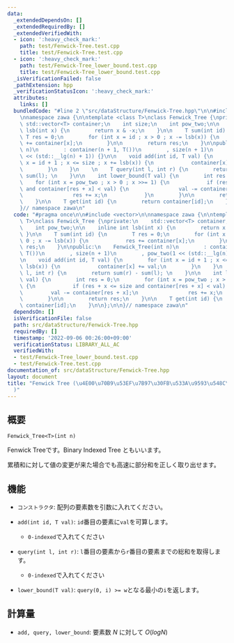 ```yaml
---
data:
  _extendedDependsOn: []
  _extendedRequiredBy: []
  _extendedVerifiedWith:
  - icon: ':heavy_check_mark:'
    path: test/Fenwick-Tree.test.cpp
    title: test/Fenwick-Tree.test.cpp
  - icon: ':heavy_check_mark:'
    path: test/Fenwick-Tree_lower_bound.test.cpp
    title: test/Fenwick-Tree_lower_bound.test.cpp
  _isVerificationFailed: false
  _pathExtension: hpp
  _verificationStatusIcon: ':heavy_check_mark:'
  attributes:
    links: []
  bundledCode: "#line 2 \"src/dataStructure/Fenwick-Tree.hpp\"\n\n#include <vector>\n\
    \nnamespace zawa {\n\ntemplate <class T>\nclass Fenwick_Tree {\nprivate:\n   \
    \ std::vector<T> container;\n    int size;\n    int pow_two;\n\n    inline int\
    \ lsb(int x) {\n        return x & -x;\n    }\n\n    T sum(int id) {\n       \
    \ T res = 0;\n        for (int x = id ; x > 0 ; x -= lsb(x)) {\n            res\
    \ += container[x];\n        }\n\n        return res;\n    }\n\npublic:\n    Fenwick_Tree(int\
    \ n)\n        : container(n + 1, T())\n        , size(n + 1)\n        , pow_two(1\
    \ << (std::__lg(n) + 1)) {}\n\n    void add(int id, T val) {\n        for (int\
    \ x = id + 1 ; x <= size ; x += lsb(x)) {\n            container[x] += val;\n\
    \        }\n    }\n    \n    T query(int l, int r) {\n        return sum(r) -\
    \ sum(l); \n    }\n\n    int lower_bound(T val) {\n        int res = 0;\n    \
    \    for (int x = pow_two ; x > 0 ; x >>= 1) {\n            if (res + x <= size\
    \ and container[res + x] < val) {\n                val -= container[res + x];\n\
    \                res += x;\n            }\n        }\n\n        return res;\n\
    \    }\n\n    T get(int id) {\n        return container[id];\n    }\n\n};\n\n\
    }// namespace zawa\n"
  code: "#pragma once\n\n#include <vector>\n\nnamespace zawa {\n\ntemplate <class\
    \ T>\nclass Fenwick_Tree {\nprivate:\n    std::vector<T> container;\n    int size;\n\
    \    int pow_two;\n\n    inline int lsb(int x) {\n        return x & -x;\n   \
    \ }\n\n    T sum(int id) {\n        T res = 0;\n        for (int x = id ; x >\
    \ 0 ; x -= lsb(x)) {\n            res += container[x];\n        }\n\n        return\
    \ res;\n    }\n\npublic:\n    Fenwick_Tree(int n)\n        : container(n + 1,\
    \ T())\n        , size(n + 1)\n        , pow_two(1 << (std::__lg(n) + 1)) {}\n\
    \n    void add(int id, T val) {\n        for (int x = id + 1 ; x <= size ; x +=\
    \ lsb(x)) {\n            container[x] += val;\n        }\n    }\n    \n    T query(int\
    \ l, int r) {\n        return sum(r) - sum(l); \n    }\n\n    int lower_bound(T\
    \ val) {\n        int res = 0;\n        for (int x = pow_two ; x > 0 ; x >>= 1)\
    \ {\n            if (res + x <= size and container[res + x] < val) {\n       \
    \         val -= container[res + x];\n                res += x;\n            }\n\
    \        }\n\n        return res;\n    }\n\n    T get(int id) {\n        return\
    \ container[id];\n    }\n\n};\n\n}// namespace zawa\n"
  dependsOn: []
  isVerificationFile: false
  path: src/dataStructure/Fenwick-Tree.hpp
  requiredBy: []
  timestamp: '2022-09-06 00:26:00+09:00'
  verificationStatus: LIBRARY_ALL_AC
  verifiedWith:
  - test/Fenwick-Tree_lower_bound.test.cpp
  - test/Fenwick-Tree.test.cpp
documentation_of: src/dataStructure/Fenwick-Tree.hpp
layout: document
title: "Fenwick Tree (\u4E00\u70B9\u53EF\u7B97\u30FB\u533A\u9593\u548C\u53D6\u5F97\
  )"
---
```


## 概要
```
Fenwick_Tree<T>(int n)
```

Fenwick Treeです。Binary Indexed Tree ともいいます。

累積和に対して値の変更が来た場合でも高速に部分和を正しく取り出せます。

## 機能
- `コンストラクタ`: 配列の要素数を引数に入れてください。

- `add(int id, T val)`: `id`番目の要素に`val`を可算します。
	- `0-indexed`で入れてください

- `query(int l, int r)`: `l`番目の要素から`r`番目の要素までの総和を取得します。
	- `0-indexed`で入れてください

- `lower_bound(T val)`: `query(0, i) >= w`となる最小の`i`を返します。


## 計算量
-	`add, query, lower_bound`:  要素数 $N$ に対して $O(logN)$
